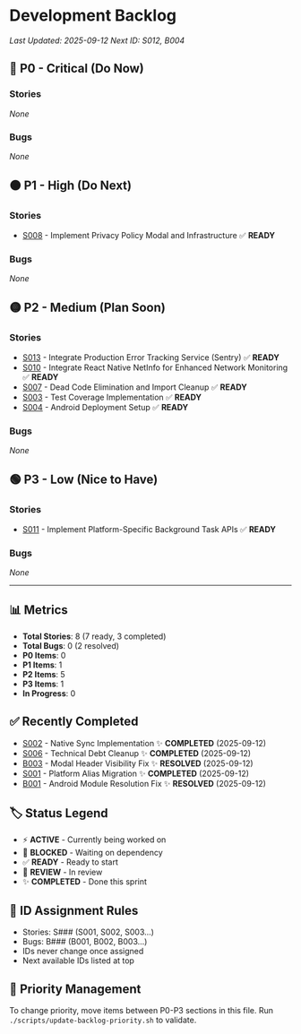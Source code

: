 # Development Backlog

*Last Updated: 2025-09-12*
*Next ID: S012, B004*

## 🔴 P0 - Critical (Do Now)
### Stories
*None*

### Bugs
*None*

## 🟠 P1 - High (Do Next)
### Stories
- [S008](backlog/S008-implement-privacy-policy-modal-and-infrastructure.md) - Implement Privacy Policy Modal and Infrastructure ✅ **READY**

### Bugs
*None*

## 🟡 P2 - Medium (Plan Soon)
### Stories
- [S013](backlog/S013-integrate-production-error-tracking-service-sentry.md) - Integrate Production Error Tracking Service (Sentry) ✅ **READY**
- [S010](backlog/S010-integrate-react-native-netinfo-for-enhanced-network-monitoring.md) - Integrate React Native NetInfo for Enhanced Network Monitoring ✅ **READY**
- [S007](backlog/S007-dead-code-elimination-and-import-cleanup.md) - Dead Code Elimination and Import Cleanup ✅ **READY**
- [S003](backlog/S003-test-coverage.md) - Test Coverage Implementation ✅ **READY**
- [S004](backlog/S004-android-deployment.md) - Android Deployment Setup ✅ **READY**

### Bugs
*None*

## 🟢 P3 - Low (Nice to Have)
### Stories
- [S011](backlog/S011-implement-platform-specific-background-task-apis.md) - Implement Platform-Specific Background Task APIs ✅ **READY**

### Bugs
*None*

---

## 📊 Metrics
- **Total Stories**: 8 (7 ready, 3 completed)
- **Total Bugs**: 0 (2 resolved)
- **P0 Items**: 0
- **P1 Items**: 1
- **P2 Items**: 5
- **P3 Items**: 1
- **In Progress**: 0

## ✅ Recently Completed
- [S002](stories/completed/S002-native-sync-implementation.md) - Native Sync Implementation ✨ **COMPLETED** (2025-09-12)
- [S006](stories/completed/S006-technical-debt-cleanup-and-documentation-update.md) - Technical Debt Cleanup ✨ **COMPLETED** (2025-09-12)
- [B003](bugs/resolved/B003-modal-headers-have-invisible-white-text-and-close-buttons.md) - Modal Header Visibility Fix ✨ **RESOLVED** (2025-09-12)
- [S001](stories/completed/S001-platform-alias-migration.md) - Platform Alias Migration ✨ **COMPLETED** (2025-09-12)
- [B001](bugs/resolved/B001-android-module-resolution.md) - Android Module Resolution Fix ✨ **RESOLVED** (2025-09-12)

## 🏷️ Status Legend
- ⚡ **ACTIVE** - Currently being worked on
- 🔄 **BLOCKED** - Waiting on dependency
- ✅ **READY** - Ready to start
- 🎯 **REVIEW** - In review
- ✨ **COMPLETED** - Done this sprint

## 📝 ID Assignment Rules
- Stories: S### (S001, S002, S003...)
- Bugs: B### (B001, B002, B003...)
- IDs never change once assigned
- Next available IDs listed at top

## 🔄 Priority Management
To change priority, move items between P0-P3 sections in this file.
Run `./scripts/update-backlog-priority.sh` to validate.